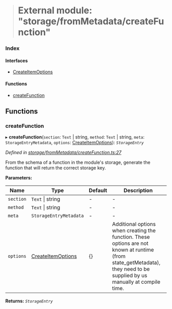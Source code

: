 > # External module: "storage/fromMetadata/createFunction"

### Index

#### Interfaces

* [CreateItemOptions](../interfaces/_storage_frommetadata_createfunction_.createitemoptions.md)

#### Functions

* [createFunction](_storage_frommetadata_createfunction_.md#createfunction)

## Functions

###  createFunction

▸ **createFunction**(`section`: `Text` | string, `method`: `Text` | string, `meta`: `StorageEntryMetadata`, `options`: [CreateItemOptions](../interfaces/_storage_frommetadata_createfunction_.createitemoptions.md)): *`StorageEntry`*

*Defined in [storage/fromMetadata/createFunction.ts:27](https://github.com/polkadot-js/api/blob/01eaef2/packages/api-metadata/src/storage/fromMetadata/createFunction.ts#L27)*

From the schema of a function in the module's storage, generate the function
that will return the correct storage key.

**Parameters:**

Name | Type | Default | Description |
------ | ------ | ------ | ------ |
`section` | `Text` \| string | - | - |
`method` | `Text` \| string | - | - |
`meta` | `StorageEntryMetadata` | - | - |
`options` | [CreateItemOptions](../interfaces/_storage_frommetadata_createfunction_.createitemoptions.md) |  {} | Additional options when creating the function. These options are not known at runtime (from state_getMetadata), they need to be supplied by us manually at compile time.  |

**Returns:** *`StorageEntry`*